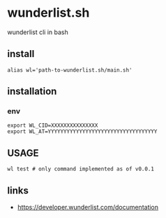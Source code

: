 # wunderlist.sh

wunderlist cli in bash

## install

```
alias wl='path-to-wunderlist.sh/main.sh'
```

## installation

### env

```
export WL_CID=XXXXXXXXXXXXXXX
export WL_AT=YYYYYYYYYYYYYYYYYYYYYYYYYYYYYYYYYYY
```

## USAGE

```
wl test # only command implemented as of v0.0.1
```

## links

- <https://developer.wunderlist.com/documentation>
